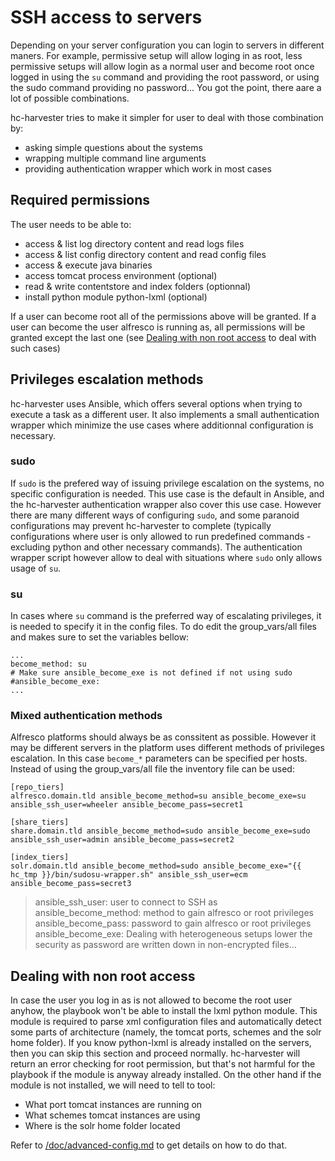 # SSH access to servers

Depending on your server configuration you can login to servers in different maners. For example, permissive setup will allow loging in as root, less permissive setups will allow login as a normal user and become root once logged in using the `su` command and providing the root password, or using the sudo command providing no password...
You got the point, there aare a lot of possible combinations.

hc-harvester tries to make it simpler for user to deal with those combination by:

 - asking simple questions about the systems
 - wrapping multiple command line arguments
 - providing authentication wrapper which work in most cases

## Required permissions

The user needs to be able to:

 - access & list log directory content and read logs files
 - access & list config directory content and read config files
 - access & execute java binaries
 - access tomcat process environment (optional)
 - read & write contentstore and index folders (optionnal)
 - install python module python-lxml (optional)

If a user can become root all of the permissions above will be granted.
If a user can become the user alfresco is running as, all permissions will be granted except the last one (see [Dealing with non root access](#Dealing-with-non-root-access) to deal with such cases)

## Privileges escalation methods

hc-harvester uses Ansible, which offers several options when trying to execute a task as a different user. It also implements a small authentication wrapper which minimize the use cases where additionnal configuration is necessary.

### sudo

If `sudo` is the prefered way of issuing privilege escalation on the systems, no specific configuration is needed. This use case is the default in Ansible, and the hc-harvester authentication wrapper also cover this use case.
However there are many different ways of configuring `sudo`, and some paranoid configurations may prevent hc-harvester to complete (typically configurations where user is only allowed to run predefined commands - excluding python and other necessary commands). The authentication wrapper script however allow to deal with situations where `sudo` only allows usage of `su`.

### su

In cases where `su` command is the preferred way of escalating privileges, it is needed to specify it in the config files. To do edit the group_vars/all files and makes sure to set the variables bellow:

```
...
become_method: su
# Make sure ansible_become_exe is not defined if not using sudo
#ansible_become_exe: 
...
```

### Mixed authentication methods

Alfresco platforms should always be as conssitent as possible. However it may be different servers in the platform uses different methods of privileges escalation.
In this case `become_*` parameters can be specified per hosts. Instead of using the group_vars/all file the inventory file can be used:

```
[repo_tiers]
alfresco.domain.tld ansible_become_method=su ansible_become_exe=su ansible_ssh_user=wheeler ansible_become_pass=secret1

[share_tiers]
share.domain.tld ansible_become_method=sudo ansible_become_exe=sudo ansible_ssh_user=admin ansible_become_pass=secret2

[index_tiers]
solr.domain.tld ansible_become_method=sudo ansible_become_exe="{{ hc_tmp }}/bin/sudosu-wrapper.sh" ansible_ssh_user=ecm ansible_become_pass=secret3
```

> ansible_ssh_user: user to connect to SSH as
> ansible_become_method: method to gain alfresco or root privileges
> ansible_become_pass: password to gain alfresco or root privileges
> ansible_become_exe: 
> Dealing with heterogeneous setups lower the security as password are written down in non-encrypted files...

## Dealing with non root access

In case the user you log in as is not allowed to become the root user anyhow, the playbook won't be able to install the lxml python module. This module is required to parse xml configuration files and automatically detect some parts of architecture (namely, the tomcat ports, schemes and the solr home folder).
If you know python-lxml is already installed on the servers, then you can skip this section and proceed normally. hc-harvester will return an error checking for root permission, but that's not harmful for the playbook if the module is anyway already installed.
On the other hand if the module is not installed, we will need to tell to tool:

 - What port tomcat instances are running on
 - What schemes tomcat instances are using
 - Where is the solr home folder located

Refer to [/doc/advanced-config.md](/doc/advanced-config.md#Disabling-Autodetection) to get details on how to do that.


